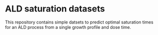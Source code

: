# ALD saturation datasets

This repository contains simple datsets to predict optimal saturation times for an ALD process from a single growth profile and dose time.

